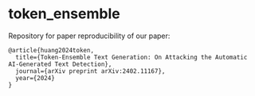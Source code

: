 # token_ensemble
Repository for paper reproducibility of our paper:

```
@article{huang2024token,
  title={Token-Ensemble Text Generation: On Attacking the Automatic AI-Generated Text Detection},
  journal={arXiv preprint arXiv:2402.11167},
  year={2024}
}
```
